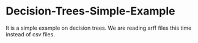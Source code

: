 # Decision-Trees-Simple-Example
It is a simple example on decision trees. We are reading arff files this time instead of csv files. 

